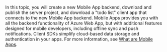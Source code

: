 
In this topic, you will create a new Mobile App backend, download and publish the server project, and download a "todo list" client app that connects to the new Mobile App backend. Mobile Apps provides you with all the backend functionality of Azure Web App, but with additional features designed for mobile developers, including offline sync and push notifications. Client SDKs simplify cloud-based data storage and authentication in your apps. For more information, see [What are Mobile Apps](/documentation/articles/app-service-mobile-value-prop).